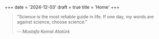 +++
date = '2024-12-03'
draft = true
title = 'Home'
+++

> "Science is the most reliable guide in life. If one day, my words are against science, choose science."
>
> -- <cite>Mustafa Kemal Atatürk</cite>
